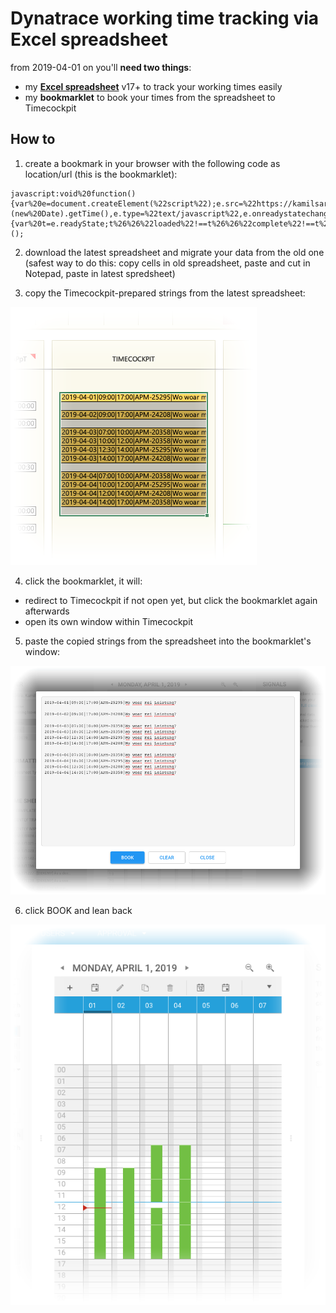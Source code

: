 # Dynatrace working time tracking via Excel spreadsheet

from 2019-04-01 on you'll **need two things**:
- my [**Excel spreadsheet**](./spreadsheet/spreadsheet_template_de_v17.xlsx) v17+ to track your working times easily
- my **bookmarklet** to book your times from the spreadsheet to Timecockpit

## How to

1. create a bookmark in your browser with the following code as location/url (this is the bookmarklet):
```
javascript:void%20function(){var%20e=document.createElement(%22script%22);e.src=%22https://kamilsarelo.github.io/com.dynatrace.timetracking.bookmarklet.js%3Fq=%22+(new%20Date).getTime(),e.type=%22text/javascript%22,e.onreadystatechange=e.onload=function(){var%20t=e.readyState;t%26%26%22loaded%22!==t%26%26%22complete%22!==t%26%26alert(%22could%20not%20load%20bookmarklet%22)},document.head.appendChild(e)}();
```
2. download the latest spreadsheet and migrate your data from the old one (safest way to do this: copy cells in old spreadsheet, paste and cut in Notepad, paste in latest spredsheet)

3. copy the Timecockpit-prepared strings from the latest spreadsheet:

![](./resouces/spreadsheet.png)

4. click the bookmarklet, it will:
* redirect to Timecockpit if not open yet, but click the bookmarklet again afterwards
* open its own window within Timecockpit

5. paste the copied strings from the spreadsheet into the bookmarklet's window:

![](./resouces/bookmarklet.png)

6. click BOOK and lean back

![](./resouces/timecockpit.png)
